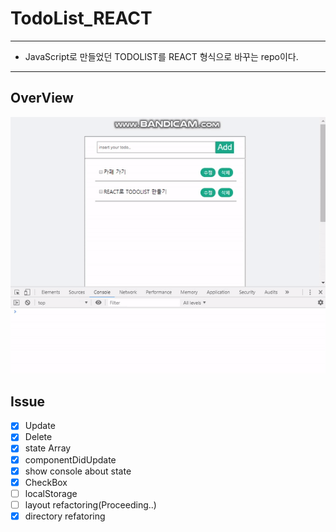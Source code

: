 # TodoList_REACT

---
- JavaScript로 만들었던 TODOLIST를 REACT 형식으로 바꾸는 repo이다.
---

## OverView

![overview](./image/overview.gif)

## Issue 
- [x] Update
- [x] Delete
- [x] state Array
- [x] componentDidUpdate
- [x] show console about state
- [x] CheckBox
- [ ] localStorage
- [ ] layout refactoring(Proceeding..)
- [x] directory refatoring
